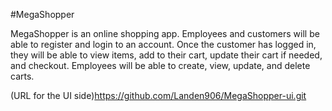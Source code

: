 #MegaShopper

MegaShopper is an online shopping app. Employees and customers will be able to register and login to an account. Once the customer has logged in, they will be able to view items, add to their cart, update their cart if needed, and checkout. Employees will be able to create, view, update, and delete carts.

(URL for the UI side)https://github.com/Landen906/MegaShopper-ui.git
